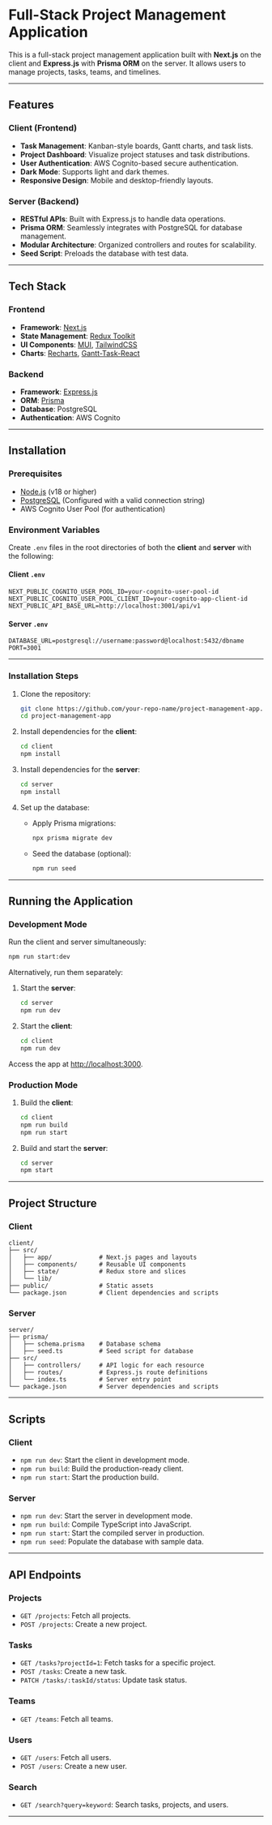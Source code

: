 
# Full-Stack Project Management Application

This is a full-stack project management application built with **Next.js** on the client and **Express.js** with **Prisma ORM** on the server. It allows users to manage projects, tasks, teams, and timelines.

---

## Features

### Client (Frontend)
- **Task Management**: Kanban-style boards, Gantt charts, and task lists.
- **Project Dashboard**: Visualize project statuses and task distributions.
- **User Authentication**: AWS Cognito-based secure authentication.
- **Dark Mode**: Supports light and dark themes.
- **Responsive Design**: Mobile and desktop-friendly layouts.

### Server (Backend)
- **RESTful APIs**: Built with Express.js to handle data operations.
- **Prisma ORM**: Seamlessly integrates with PostgreSQL for database management.
- **Modular Architecture**: Organized controllers and routes for scalability.
- **Seed Script**: Preloads the database with test data.

---

## Tech Stack

### Frontend
- **Framework**: [Next.js](https://nextjs.org/)
- **State Management**: [Redux Toolkit](https://redux-toolkit.js.org/)
- **UI Components**: [MUI](https://mui.com/), [TailwindCSS](https://tailwindcss.com/)
- **Charts**: [Recharts](https://recharts.org/), [Gantt-Task-React](https://www.npmjs.com/package/gantt-task-react)

### Backend
- **Framework**: [Express.js](https://expressjs.com/)
- **ORM**: [Prisma](https://www.prisma.io/)
- **Database**: PostgreSQL
- **Authentication**: AWS Cognito

---

## Installation

### Prerequisites
- [Node.js](https://nodejs.org/) (v18 or higher)
- [PostgreSQL](https://www.postgresql.org/) (Configured with a valid connection string)
- AWS Cognito User Pool (for authentication)

### Environment Variables
Create `.env` files in the root directories of both the **client** and **server** with the following:

#### Client `.env`
```env
NEXT_PUBLIC_COGNITO_USER_POOL_ID=your-cognito-user-pool-id
NEXT_PUBLIC_COGNITO_USER_POOL_CLIENT_ID=your-cognito-app-client-id
NEXT_PUBLIC_API_BASE_URL=http://localhost:3001/api/v1
```

#### Server `.env`
```env
DATABASE_URL=postgresql://username:password@localhost:5432/dbname
PORT=3001
```

---

### Installation Steps

1. Clone the repository:
   ```bash
   git clone https://github.com/your-repo-name/project-management-app.git
   cd project-management-app
   ```

2. Install dependencies for the **client**:
   ```bash
   cd client
   npm install
   ```

3. Install dependencies for the **server**:
   ```bash
   cd server
   npm install
   ```

4. Set up the database:
   - Apply Prisma migrations:
     ```bash
     npx prisma migrate dev
     ```
   - Seed the database (optional):
     ```bash
     npm run seed
     ```

---

## Running the Application

### Development Mode
Run the client and server simultaneously:
```bash
npm run start:dev
```

Alternatively, run them separately:
1. Start the **server**:
   ```bash
   cd server
   npm run dev
   ```

2. Start the **client**:
   ```bash
   cd client
   npm run dev
   ```

Access the app at [http://localhost:3000](http://localhost:3000).

### Production Mode
1. Build the **client**:
   ```bash
   cd client
   npm run build
   npm run start
   ```

2. Build and start the **server**:
   ```bash
   cd server
   npm start
   ```

---

## Project Structure

### Client
```
client/
├── src/
│   ├── app/             # Next.js pages and layouts
│   ├── components/      # Reusable UI components
│   ├── state/           # Redux store and slices
│   └── lib/          
├── public/              # Static assets
└── package.json         # Client dependencies and scripts
```

### Server
```
server/
├── prisma/
│   ├── schema.prisma    # Database schema
│   ├── seed.ts          # Seed script for database
├── src/
│   ├── controllers/     # API logic for each resource
│   ├── routes/          # Express.js route definitions
│   └── index.ts         # Server entry point
└── package.json         # Server dependencies and scripts
```

---

## Scripts

### Client
- `npm run dev`: Start the client in development mode.
- `npm run build`: Build the production-ready client.
- `npm run start`: Start the production build.

### Server
- `npm run dev`: Start the server in development mode.
- `npm run build`: Compile TypeScript into JavaScript.
- `npm run start`: Start the compiled server in production.
- `npm run seed`: Populate the database with sample data.

---

## API Endpoints

### Projects
- `GET /projects`: Fetch all projects.
- `POST /projects`: Create a new project.

### Tasks
- `GET /tasks?projectId=1`: Fetch tasks for a specific project.
- `POST /tasks`: Create a new task.
- `PATCH /tasks/:taskId/status`: Update task status.

### Teams
- `GET /teams`: Fetch all teams.

### Users
- `GET /users`: Fetch all users.
- `POST /users`: Create a new user.

### Search
- `GET /search?query=keyword`: Search tasks, projects, and users.

---
